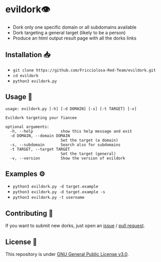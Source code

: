 # evildork👁️

- Dork only one specific domain or all subdomains available
- Dork targeting a general target (likely to be a person)
- Produce an html output result page with all the dorks links 

## Installation 📥

- `git clone https://github.com/Fricciolosa-Red-Team/evildork.git`
- `cd evildork`
- `python3 evildork.py`

## Usage 🚀

```
usage: evildork.py [-h] [-d DOMAIN] [-s] [-t TARGET] [-v]

Evildork targeting your fiancee

optional arguments:
  -h, --help            show this help message and exit
  -d DOMAIN, --domain DOMAIN
                        Set the target (a domain)
  -s, --subdomain       Search also for subdomains
  -t TARGET, --target TARGET
                        Set the target (general)
  -v, --version         Show the version of evildork
```

## Examples ⚙️

- `python3 evildork.py -d target.example`
- `python3 evildork.py -d target.example -s`
- `python3 evildork.py -t username`

## Contributing 🤝

If you want to submit new dorks, just open an [issue](https://github.com/Fricciolosa-Red-Team/evildork/issues) / [pull request](https://github.com/Fricciolosa-Red-Team/evildork/pulls).

## License 📜

This repository is under [GNU General Public License v3.0](https://github.com/Fricciolosa-Red-Team/evildork/blob/master/LICENSE).
